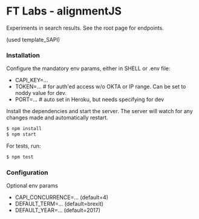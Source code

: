 # FT Labs - alignmentJS

Experiments in search results. See the root page for endpoints.

(used template_SAPI)

### Installation

Configure the mandatory env params, either in SHELL or .env file:

* CAPI_KEY=...
* TOKEN=... # for auth'ed access w/o OKTA or IP range. Can be set to noddy value for dev.
* PORT=... # auto set in Heroku, but needs specifying for dev

Install the dependencies and start the server. The server will watch for any changes made and automatically restart.

```sh
$ npm install
$ npm start
```

For tests, run:

```sh
$ npm test
```

### Configuration

Optional env params

* CAPI_CONCURRENCE=... (default=4)
* DEFAULT_TERM=...     (default=brexit)
* DEFAULT_YEAR=...     (default=2017)
